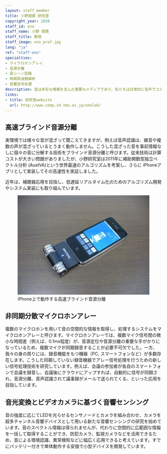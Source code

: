 ```yaml
---
layout: staff_member
title: 小野順貴 研究室
copyright_year: 2020
staff_id: ono
staff_name: 小野 順貴
staff_title: 教授
staff_image: ono_prof.jpg
lang: "ja"
ref: "staff-ono"
specialties:
- マイクロホンアレイ
- 音源分離
- 音シーン認識
- 時間周波数解析
- 音響信号処理
description: 音は多彩な情報を含んだ重要なメディアであり、私たちは日常的に音声でコミュニケーションし、音楽を楽しみ、音によって周囲の様々な状況を知覚しています。小野研究室では、こうした人間のような、もしくは人間を超える高度な音情報処理の実現を目指し、音声、音楽など、音を対象とした信号処理と情報処理の研究を行っています。例えば、以下のような研究に取り組んでいます。
links:
- title: 研究室website
  url: http://www.comp.sd.tmu.ac.jp/onolab/
---
```



## 高速ブラインド音源分離

実環境では様々な音が混ざって聞こえてきますが、例えば音声認識は、雑音や複数の声が混ざっているとうまく動作しません。こうした混ざった音を事前情報なしに個々の音に分解する技術をブラインド音源分離と呼びます。従来技術は計算コストが大きい問題がありましたが、小野研究室は2011年に補助関数型独立ベクトル分析 (AuxIVA)という世界最速のアルゴリズムを考案し、さらに iPhoneアプリとして実装してその高速性を実証しました。

近年は、補聴器応用を目指し、低遅延リアルタイム化のためのアルゴリズム開発やシステム実装にも取り組んでいます。

<figure class="center w70">
  <img src="/image/ono_01.jpg" alt="">
  <figcaption>iPhone上で動作する高速ブラインド音源分離</figcaption>
</figure>


## 非同期分散マイクロホンアレー

複数のマイクロホンを用いて音の空間的な情報を取得し、処理するシステムをマイクロホンアレーと呼びます。マイクロホンアレーでは、複数マイク信号間の微小な時間差（例えば、0.1ms程度）が、音源定位や音源分離の重要な手がかりになっているため、複数マイクが同期録音することが必要不可欠でした。一方、我々の身の周りには、録音機能をもつ機器（PC, スマートフォンなど）が多数存在します。こうした同期していない録音機器でアレー信号処理を行うための新しい信号処理技術を研究しています。例えば、会議の参加者が各自のスマートフォンで会議を録音し、会議後にクラウドにアップすれば、自動的に信号が同期され、音源分離、音声認識されて議事録がメールで送られてくる、といった応用を目指しています。


## 音光変換とビデオカメラに基づく音響センシング

音の強度に応じてLEDを光らせるセンサノードとカメラを組み合わせ、カメラを超多チャンネル音響デバイスとして用いる新たな音響センシングの研究を始めています。音のスペクトル情報は得られませんが、代わりに空間的に広範囲な情報を一括して取得することができ、防犯カメラ、監視カメラなどを活用できるため、音による環境認識、異常検知などに幅広く応用できると考えています。すでにバッテリー付きで単体動作する安価で小型デバイスを開発しています。
